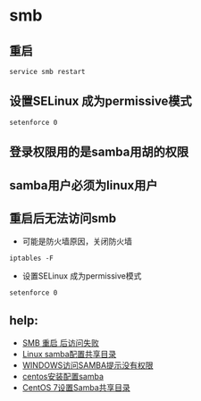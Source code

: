 # smb
## 重启
```
service smb restart
```

## 设置SELinux 成为permissive模式
```
setenforce 0
```
## 登录权限用的是samba用胡的权限
## samba用户必须为linux用户

## 重启后无法访问smb
- 可能是防火墙原因，关闭防火墙
```
iptables -F
```
- 设置SELinux 成为permissive模式
```
setenforce 0
```

## help:
- [SMB 重启 后访问失败](http://blog.chinaunix.net/uid-26734201-id-3498034.html)
- [Linux samba配置共享目录](https://blog.csdn.net/spy_h/article/details/80921711)
- [WINDOWS访问SAMBA提示没有权限](https://www.cnblogs.com/fklin/articles/2772364.html)
- [centos安装配置samba](https://www.cnblogs.com/xuelisheng/p/10449291.html)
- [CentOS 7设置Samba共享目录](https://blog.csdn.net/weixin_30558305/article/details/97772795?utm_medium=distribute.pc_relevant_t0.none-task-blog-BlogCommendFromMachineLearnPai2-1.nonecase&depth_1-utm_source=distribute.pc_relevant_t0.none-task-blog-BlogCommendFromMachineLearnPai2-1.nonecase)
